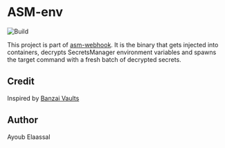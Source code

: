 # ASM-env
![Build](https://github.com/ayoul3/asm-env/workflows/Go/badge.svg)

This project is part of [asm-webhook](https://github.com/ayoul3/asm-webhook). It is the binary that gets injected into containers, decrypts SecretsManager environment variables and spawns the target command with a fresh batch of decrypted secrets.

## Credit
Inspired by [Banzai Vaults](https://github.com/banzaicloud/bank-vaults/tree/master/charts/vault-secrets-webhook)

## Author
Ayoub Elaassal